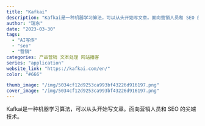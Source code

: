 ```yaml
---
title: "Kafkai"
description: "Kafkai是一种机器学习算法，可以从头开始写文章。面向营销人员和 SEO 的尖端技术。"
author: "瑞东"
date: "2023-03-30"
tags:
  - "AI写作"
  - "seo"
  - "营销"
categories: 产品营销 文本处理 网站播客
series: "application"
website_link: "https://kafkai.com/en/"
color: "#666"

thumb_image: "/img/5034cf12d9253ca993bf43226d916197.png"
cover_image: "/img/5034cf12d9253ca993bf43226d916197.png"
---
```


Kafkai是一种机器学习算法，可以从头开始写文章。面向营销人员和 SEO 的尖端技术。